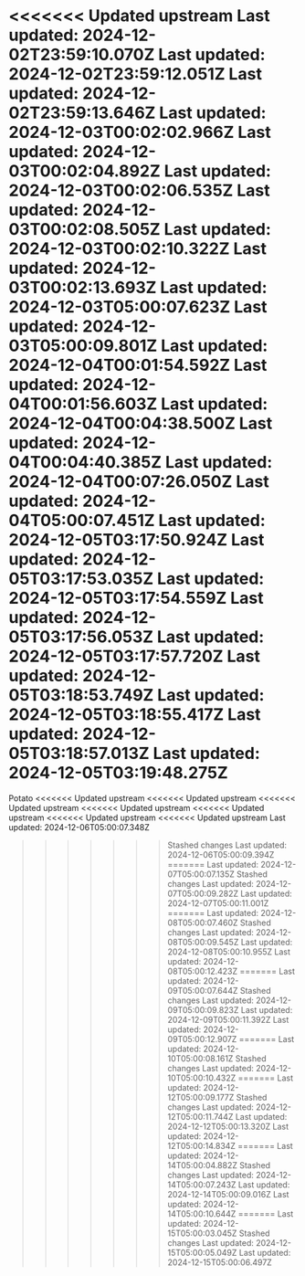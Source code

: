 <<<<<<< Updated upstream
Last updated: 2024-12-02T23:59:10.070Z
Last updated: 2024-12-02T23:59:12.051Z
Last updated: 2024-12-02T23:59:13.646Z
Last updated: 2024-12-03T00:02:02.966Z
Last updated: 2024-12-03T00:02:04.892Z
Last updated: 2024-12-03T00:02:06.535Z
Last updated: 2024-12-03T00:02:08.505Z
Last updated: 2024-12-03T00:02:10.322Z
Last updated: 2024-12-03T00:02:13.693Z
Last updated: 2024-12-03T05:00:07.623Z
Last updated: 2024-12-03T05:00:09.801Z
Last updated: 2024-12-04T00:01:54.592Z
Last updated: 2024-12-04T00:01:56.603Z
Last updated: 2024-12-04T00:04:38.500Z
Last updated: 2024-12-04T00:04:40.385Z
Last updated: 2024-12-04T00:07:26.050Z
Last updated: 2024-12-04T05:00:07.451Z
Last updated: 2024-12-05T03:17:50.924Z
Last updated: 2024-12-05T03:17:53.035Z
Last updated: 2024-12-05T03:17:54.559Z
Last updated: 2024-12-05T03:17:56.053Z
Last updated: 2024-12-05T03:17:57.720Z
Last updated: 2024-12-05T03:18:53.749Z
Last updated: 2024-12-05T03:18:55.417Z
Last updated: 2024-12-05T03:18:57.013Z
Last updated: 2024-12-05T03:19:48.275Z
=======
Potato
<<<<<<< Updated upstream
<<<<<<< Updated upstream
<<<<<<< Updated upstream
<<<<<<< Updated upstream
<<<<<<< Updated upstream
<<<<<<< Updated upstream
<<<<<<< Updated upstream
Last updated: 2024-12-06T05:00:07.348Z
>>>>>>> Stashed changes
Last updated: 2024-12-06T05:00:09.394Z
=======
Last updated: 2024-12-07T05:00:07.135Z
>>>>>>> Stashed changes
Last updated: 2024-12-07T05:00:09.282Z
Last updated: 2024-12-07T05:00:11.001Z
=======
Last updated: 2024-12-08T05:00:07.460Z
>>>>>>> Stashed changes
Last updated: 2024-12-08T05:00:09.545Z
Last updated: 2024-12-08T05:00:10.955Z
Last updated: 2024-12-08T05:00:12.423Z
=======
Last updated: 2024-12-09T05:00:07.644Z
>>>>>>> Stashed changes
Last updated: 2024-12-09T05:00:09.823Z
Last updated: 2024-12-09T05:00:11.392Z
Last updated: 2024-12-09T05:00:12.907Z
=======
Last updated: 2024-12-10T05:00:08.161Z
>>>>>>> Stashed changes
Last updated: 2024-12-10T05:00:10.432Z
=======
Last updated: 2024-12-12T05:00:09.177Z
>>>>>>> Stashed changes
Last updated: 2024-12-12T05:00:11.744Z
Last updated: 2024-12-12T05:00:13.320Z
Last updated: 2024-12-12T05:00:14.834Z
=======
Last updated: 2024-12-14T05:00:04.882Z
>>>>>>> Stashed changes
Last updated: 2024-12-14T05:00:07.243Z
Last updated: 2024-12-14T05:00:09.016Z
Last updated: 2024-12-14T05:00:10.644Z
=======
Last updated: 2024-12-15T05:00:03.045Z
>>>>>>> Stashed changes
Last updated: 2024-12-15T05:00:05.049Z
Last updated: 2024-12-15T05:00:06.497Z
